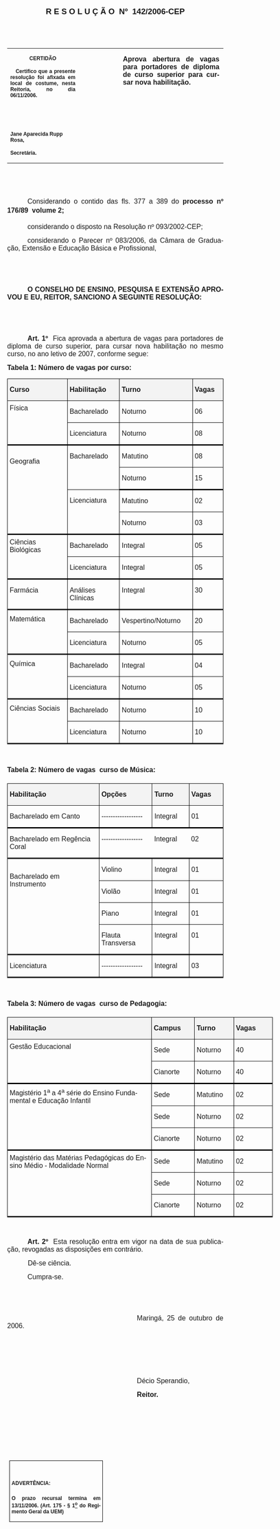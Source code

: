 <body lang=PT-BR link=blue vlink=purple style='tab-interval:35.3pt'>

<div class=Section1>

<p class=MsoNormal align=center style='text-align:center'><b style='mso-bidi-font-weight:
normal'><span style='font-size:14.0pt;mso-bidi-font-size:10.0pt;font-family:
Arial;mso-bidi-font-family:"Times New Roman"'>R E S O L U Ç Ã O<span
style='mso-spacerun:yes'>  </span>Nº<span style='mso-spacerun:yes'>  </span>142/2006-CEP<o:p></o:p></span></b></p>

<p class=BodyText21><span style='font-size:10.0pt;font-family:Arial;mso-bidi-font-family:
"Times New Roman"'><o:p>&nbsp;</o:p></span></p>

<p class=BodyText21><span style='font-size:10.0pt;font-family:Arial;mso-bidi-font-family:
"Times New Roman"'><o:p>&nbsp;</o:p></span></p>

<table class=MsoNormalTable border=0 cellspacing=0 cellpadding=0
 style='border-collapse:collapse;mso-padding-alt:0cm 5.4pt 0cm 5.4pt'>
 <tr style='mso-yfti-irow:0;mso-yfti-firstrow:yes;mso-yfti-lastrow:yes'>
  <td width=196 valign=top style='width:147.15pt;padding:0cm 5.4pt 0cm 5.4pt'>
  <p class=MsoNormal align=center style='text-align:center'><b
  style='mso-bidi-font-weight:normal'><span style='font-size:9.0pt;mso-bidi-font-size:
  10.0pt;font-family:Arial;mso-bidi-font-family:"Times New Roman"'>CERTIDÃO<o:p></o:p></span></b></p>
  <p class=MsoNormal style='text-align:justify'><b style='mso-bidi-font-weight:
  normal'><span style='font-size:9.0pt;mso-bidi-font-size:10.0pt;font-family:
  Arial;mso-bidi-font-family:"Times New Roman"'><span
  style='mso-spacerun:yes'>   </span>Certifico que a presente resolução foi
  afixada em local de costume, nesta Reitoria, no dia 06/11/2006.<o:p></o:p></span></b></p>
  <p class=MsoNormal><b style='mso-bidi-font-weight:normal'><span
  style='font-size:9.0pt;mso-bidi-font-size:10.0pt;font-family:Arial;
  mso-bidi-font-family:"Times New Roman"'><o:p>&nbsp;</o:p></span></b></p>
  <p class=MsoNormal><b style='mso-bidi-font-weight:normal'><span
  style='font-size:9.0pt;mso-bidi-font-size:10.0pt;font-family:Arial;
  mso-bidi-font-family:"Times New Roman"'><o:p>&nbsp;</o:p></span></b></p>
  <p class=MsoNormal><b style='mso-bidi-font-weight:normal'><span
  style='font-size:9.0pt;mso-bidi-font-size:10.0pt;font-family:Arial;
  mso-bidi-font-family:"Times New Roman"'>Jane Aparecida Rupp Rosa,<o:p></o:p></span></b></p>
  <p class=MsoNormal><b style='mso-bidi-font-weight:normal'><span
  style='font-size:9.0pt;mso-bidi-font-size:10.0pt;font-family:Arial;
  mso-bidi-font-family:"Times New Roman"'>Secretária.<o:p></o:p></span></b></p>
  </td>
  <td width=123 valign=top style='width:92.15pt;padding:0cm 5.4pt 0cm 5.4pt'>
  <p class=MsoNormal style='margin-right:-5.4pt'><b style='mso-bidi-font-weight:
  normal'><span style='font-size:11.0pt;mso-bidi-font-size:10.0pt;font-family:
  Arial;mso-bidi-font-family:"Times New Roman"'><o:p>&nbsp;</o:p></span></b></p>
  </td>
  <td width=312 valign=top style='width:233.9pt;padding:0cm 5.4pt 0cm 5.4pt'>
  <p class=MsoNormal style='margin-right:1.7pt;text-align:justify'><b
  style='mso-bidi-font-weight:normal'><span style='font-size:12.0pt;mso-bidi-font-size:
  10.0pt;font-family:Arial;mso-bidi-font-family:"Times New Roman"'>Aprova
  abertura de vagas para portadores de diploma de curso superior para cursar
  nova habilitação.<o:p></o:p></span></b></p>
  </td>
 </tr>
</table>

<p class=MsoNormal style='text-align:justify;text-indent:35.45pt'><span
style='font-size:12.0pt;mso-bidi-font-size:10.0pt;font-family:Arial;mso-bidi-font-family:
"Times New Roman"'><o:p>&nbsp;</o:p></span></p>

<p class=MsoNormal style='text-align:justify;text-indent:35.45pt'><span
style='font-size:12.0pt;mso-bidi-font-size:10.0pt;font-family:Arial;mso-bidi-font-family:
"Times New Roman"'><o:p>&nbsp;</o:p></span></p>

<p class=MsoNormal style='text-align:justify;text-indent:35.45pt'><span
style='font-size:12.0pt;mso-bidi-font-size:10.0pt;font-family:Arial;mso-bidi-font-family:
"Times New Roman"'>Considerando o contido das fls. <st1:metricconverter
ProductID="377 a" w:st="on">377 a</st1:metricconverter> 389 do <b
style='mso-bidi-font-weight:normal'>processo nº 176/89  volume 2;<o:p></o:p></b></span></p>

<p class=MsoNormal style='text-align:justify;text-indent:35.45pt'><span
style='font-size:12.0pt;mso-bidi-font-size:10.0pt;font-family:Arial;mso-bidi-font-family:
"Times New Roman"'>considerando o disposto na Resolução nº 093/2002-CEP;<o:p></o:p></span></p>

<p class=MsoNormal style='text-align:justify;text-indent:35.45pt'><span
style='font-size:12.0pt;mso-bidi-font-size:10.0pt;font-family:Arial;mso-bidi-font-family:
"Times New Roman"'>considerando o Parecer nº 083/2006, da Câmara de Graduação,
Extensão e Educação Básica e Profissional,<o:p></o:p></span></p>

<p class=MsoNormal style='text-align:justify'><span style='font-size:12.0pt;
mso-bidi-font-size:10.0pt;font-family:Arial'><o:p>&nbsp;</o:p></span></p>

<p class=MsoNormal style='text-align:justify'><span style='font-size:12.0pt;
mso-bidi-font-size:10.0pt;font-family:Arial'><o:p>&nbsp;</o:p></span></p>

<p class=MsoNormal style='text-align:justify;text-indent:35.45pt'><b
style='mso-bidi-font-weight:normal'><span style='font-size:12.0pt;mso-bidi-font-size:
10.0pt;font-family:Arial'>O CONSELHO DE ENSINO, PESQUISA E EXTENSÃO APROVOU E
EU, REITOR, SANCIONO A SEGUINTE RESOLUÇÃO:<o:p></o:p></span></b></p>

<p class=MsoNormal style='text-align:justify'><span style='font-size:12.0pt;
mso-bidi-font-size:10.0pt;font-family:Arial'><o:p>&nbsp;</o:p></span></p>

<p class=MsoNormal style='text-align:justify'><span style='font-size:12.0pt;
mso-bidi-font-size:10.0pt;font-family:Arial'><o:p>&nbsp;</o:p></span></p>

<p class=MsoNormal style='text-align:justify;text-indent:35.4pt;mso-layout-grid-align:
none;text-autospace:none'><b style='mso-bidi-font-weight:normal'><span
style='font-size:12.0pt;font-family:Arial'>Art. 1º</span></b><span
style='font-size:12.0pt;font-family:Arial'>&nbsp;&nbsp;Fica aprovada a abertura
de vagas para portadores de diploma de curso superior, para cursar nova
habilitação no mesmo curso, no ano letivo de 2007, conforme segue:<o:p></o:p></span></p>

<p class=MsoBodyText style='margin-top:6.0pt;mso-margin-bottom-alt:auto'><b><span
style='font-size:12.0pt;font-family:Arial'>Tabela 1: Número de vagas por curso:<o:p></o:p></span></b></p>

<table class=MsoNormalTable border=1 cellspacing=0 cellpadding=0
 style='border-collapse:collapse;border:none;mso-border-alt:solid windowtext .5pt;
 mso-padding-alt:0cm 3.5pt 0cm 3.5pt;mso-border-insideh:.5pt solid windowtext;
 mso-border-insidev:.5pt solid windowtext'>
 <tr style='mso-yfti-irow:0;mso-yfti-firstrow:yes'>
  <td width=202 valign=top style='width:151.7pt;border:solid windowtext 1.0pt;
  mso-border-alt:solid windowtext .5pt;background:#F3F3F3;padding:0cm 3.5pt 0cm 3.5pt'>
  <p class=MsoBodyText><b><span style='font-size:12.0pt;font-family:Arial'>Curso<o:p></o:p></span></b></p>
  </td>
  <td width=179 valign=top style='width:134.55pt;border:solid windowtext 1.0pt;
  border-left:none;mso-border-left-alt:solid windowtext .5pt;mso-border-alt:
  solid windowtext .5pt;background:#F3F3F3;padding:0cm 3.5pt 0cm 3.5pt'>
  <p class=MsoBodyText><b><span style='font-size:12.0pt;font-family:Arial'>Habilitação<o:p></o:p></span></b></p>
  </td>
  <td width=180 valign=top style='width:135.0pt;border:solid windowtext 1.0pt;
  border-left:none;mso-border-left-alt:solid windowtext .5pt;mso-border-alt:
  solid windowtext .5pt;background:#F3F3F3;padding:0cm 3.5pt 0cm 3.5pt'>
  <p class=MsoBodyText><b><span style='font-size:12.0pt;font-family:Arial'>Turno<o:p></o:p></span></b></p>
  </td>
  <td width=90 valign=top style='width:67.7pt;border:solid windowtext 1.0pt;
  border-left:none;mso-border-left-alt:solid windowtext .5pt;mso-border-alt:
  solid windowtext .5pt;background:#F3F3F3;padding:0cm 3.5pt 0cm 3.5pt'>
  <p class=MsoBodyText><b><span style='font-size:12.0pt;font-family:Arial'>Vagas<o:p></o:p></span></b></p>
  </td>
 </tr>
 <tr style='mso-yfti-irow:1;page-break-inside:avoid'>
  <td width=202 rowspan=2 valign=top style='width:151.7pt;border-top:none;
  border-left:solid windowtext 1.0pt;border-bottom:solid windowtext 2.25pt;
  border-right:solid windowtext 1.0pt;mso-border-top-alt:solid windowtext .5pt;
  mso-border-alt:solid windowtext .5pt;mso-border-bottom-alt:solid windowtext 2.25pt;
  padding:0cm 3.5pt 0cm 3.5pt'>
  <p class=MsoBodyText style='margin-top:6.0pt'><span style='font-size:12.0pt;
  font-family:Arial;mso-bidi-font-weight:bold'>Física<o:p></o:p></span></p>
  </td>
  <td width=179 valign=top style='width:134.55pt;border-top:none;border-left:
  none;border-bottom:solid windowtext 1.0pt;border-right:solid windowtext 1.0pt;
  mso-border-top-alt:solid windowtext .5pt;mso-border-left-alt:solid windowtext .5pt;
  mso-border-alt:solid windowtext .5pt;padding:0cm 3.5pt 0cm 3.5pt'>
  <p class=MsoBodyText><span style='font-size:12.0pt;font-family:Arial'>Bacharelado<o:p></o:p></span></p>
  </td>
  <td width=180 valign=top style='width:135.0pt;border-top:none;border-left:
  none;border-bottom:solid windowtext 1.0pt;border-right:solid windowtext 1.0pt;
  mso-border-top-alt:solid windowtext .5pt;mso-border-left-alt:solid windowtext .5pt;
  mso-border-alt:solid windowtext .5pt;padding:0cm 3.5pt 0cm 3.5pt'>
  <p class=MsoBodyText><span style='font-size:12.0pt;font-family:Arial'>Noturno<o:p></o:p></span></p>
  </td>
  <td width=90 valign=top style='width:67.7pt;border-top:none;border-left:none;
  border-bottom:solid windowtext 1.0pt;border-right:solid windowtext 1.0pt;
  mso-border-top-alt:solid windowtext .5pt;mso-border-left-alt:solid windowtext .5pt;
  mso-border-alt:solid windowtext .5pt;padding:0cm 3.5pt 0cm 3.5pt'>
  <p class=MsoBodyText><span style='font-size:12.0pt;font-family:Arial'>06<o:p></o:p></span></p>
  </td>
 </tr>
 <tr style='mso-yfti-irow:2;page-break-inside:avoid'>
  <td width=179 valign=top style='width:134.55pt;border-top:none;border-left:
  none;border-bottom:solid windowtext 2.25pt;border-right:solid windowtext 1.0pt;
  mso-border-top-alt:solid windowtext .5pt;mso-border-left-alt:solid windowtext .5pt;
  mso-border-alt:solid windowtext .5pt;mso-border-bottom-alt:solid windowtext 2.25pt;
  padding:0cm 3.5pt 0cm 3.5pt'>
  <p class=MsoBodyText><span style='font-size:12.0pt;font-family:Arial'>Licenciatura<o:p></o:p></span></p>
  </td>
  <td width=180 valign=top style='width:135.0pt;border-top:none;border-left:
  none;border-bottom:solid windowtext 2.25pt;border-right:solid windowtext 1.0pt;
  mso-border-top-alt:solid windowtext .5pt;mso-border-left-alt:solid windowtext .5pt;
  mso-border-alt:solid windowtext .5pt;mso-border-bottom-alt:solid windowtext 2.25pt;
  padding:0cm 3.5pt 0cm 3.5pt'>
  <p class=MsoBodyText><span style='font-size:12.0pt;font-family:Arial'>Noturno<o:p></o:p></span></p>
  </td>
  <td width=90 valign=top style='width:67.7pt;border-top:none;border-left:none;
  border-bottom:solid windowtext 2.25pt;border-right:solid windowtext 1.0pt;
  mso-border-top-alt:solid windowtext .5pt;mso-border-left-alt:solid windowtext .5pt;
  mso-border-alt:solid windowtext .5pt;mso-border-bottom-alt:solid windowtext 2.25pt;
  padding:0cm 3.5pt 0cm 3.5pt'>
  <p class=MsoBodyText><span style='font-size:12.0pt;font-family:Arial'>08<o:p></o:p></span></p>
  </td>
 </tr>
 <tr style='mso-yfti-irow:3;page-break-inside:avoid'>
  <td width=202 rowspan=4 valign=top style='width:151.7pt;border-top:none;
  border-left:solid windowtext 1.0pt;border-bottom:solid windowtext 2.25pt;
  border-right:solid windowtext 1.0pt;mso-border-top-alt:solid windowtext 2.25pt;
  mso-border-top-alt:2.25pt;mso-border-left-alt:.5pt;mso-border-bottom-alt:
  2.25pt;mso-border-right-alt:.5pt;mso-border-color-alt:windowtext;mso-border-style-alt:
  solid;padding:0cm 3.5pt 0cm 3.5pt'>
  <p class=MsoBodyText style='margin-top:21.0pt'><span style='font-size:12.0pt;
  font-family:Arial;mso-bidi-font-weight:bold'>Geografia<o:p></o:p></span></p>
  </td>
  <td width=179 rowspan=2 valign=top style='width:134.55pt;border-top:none;
  border-left:none;border-bottom:solid windowtext 1.0pt;border-right:solid windowtext 1.0pt;
  mso-border-top-alt:solid windowtext 2.25pt;mso-border-left-alt:solid windowtext .5pt;
  mso-border-alt:solid windowtext .5pt;mso-border-top-alt:solid windowtext 2.25pt;
  padding:0cm 3.5pt 0cm 3.5pt'>
  <p class=MsoBodyText style='margin-top:12.0pt'><span style='font-size:12.0pt;
  font-family:Arial'>Bacharelado<o:p></o:p></span></p>
  </td>
  <td width=180 valign=top style='width:135.0pt;border-top:none;border-left:
  none;border-bottom:solid windowtext 1.0pt;border-right:solid windowtext 1.0pt;
  mso-border-top-alt:solid windowtext 2.25pt;mso-border-left-alt:solid windowtext .5pt;
  mso-border-alt:solid windowtext .5pt;mso-border-top-alt:solid windowtext 2.25pt;
  padding:0cm 3.5pt 0cm 3.5pt'>
  <p class=MsoBodyText><span style='font-size:12.0pt;font-family:Arial'>Matutino<o:p></o:p></span></p>
  </td>
  <td width=90 valign=top style='width:67.7pt;border-top:none;border-left:none;
  border-bottom:solid windowtext 1.0pt;border-right:solid windowtext 1.0pt;
  mso-border-top-alt:solid windowtext 2.25pt;mso-border-left-alt:solid windowtext .5pt;
  mso-border-alt:solid windowtext .5pt;mso-border-top-alt:solid windowtext 2.25pt;
  padding:0cm 3.5pt 0cm 3.5pt'>
  <p class=MsoBodyText><span style='font-size:12.0pt;font-family:Arial'>08<o:p></o:p></span></p>
  </td>
 </tr>
 <tr style='mso-yfti-irow:4;page-break-inside:avoid'>
  <td width=180 valign=top style='width:135.0pt;border-top:none;border-left:
  none;border-bottom:solid windowtext 2.25pt;border-right:solid windowtext 1.0pt;
  mso-border-top-alt:solid windowtext .5pt;mso-border-left-alt:solid windowtext .5pt;
  mso-border-alt:solid windowtext .5pt;mso-border-bottom-alt:solid windowtext 2.25pt;
  padding:0cm 3.5pt 0cm 3.5pt'>
  <p class=MsoBodyText><span style='font-size:12.0pt;font-family:Arial'>Noturno<o:p></o:p></span></p>
  </td>
  <td width=90 valign=top style='width:67.7pt;border-top:none;border-left:none;
  border-bottom:solid windowtext 2.25pt;border-right:solid windowtext 1.0pt;
  mso-border-top-alt:solid windowtext .5pt;mso-border-left-alt:solid windowtext .5pt;
  mso-border-alt:solid windowtext .5pt;mso-border-bottom-alt:solid windowtext 2.25pt;
  padding:0cm 3.5pt 0cm 3.5pt'>
  <p class=MsoBodyText><span style='font-size:12.0pt;font-family:Arial'>15<o:p></o:p></span></p>
  </td>
 </tr>
 <tr style='mso-yfti-irow:5;page-break-inside:avoid'>
  <td width=179 rowspan=2 valign=top style='width:134.55pt;border-top:none;
  border-left:none;border-bottom:solid windowtext 2.25pt;border-right:solid windowtext 1.0pt;
  mso-border-top-alt:solid windowtext .5pt;mso-border-left-alt:solid windowtext .5pt;
  mso-border-alt:solid windowtext .5pt;mso-border-bottom-alt:solid windowtext 2.25pt;
  padding:0cm 3.5pt 0cm 3.5pt'>
  <p class=MsoBodyText style='margin-top:12.0pt'><span style='font-size:12.0pt;
  font-family:Arial'>Licenciatura<o:p></o:p></span></p>
  </td>
  <td width=180 valign=top style='width:135.0pt;border-top:none;border-left:
  none;border-bottom:solid windowtext 1.0pt;border-right:solid windowtext 1.0pt;
  mso-border-top-alt:solid windowtext 2.25pt;mso-border-left-alt:solid windowtext .5pt;
  mso-border-alt:solid windowtext .5pt;mso-border-top-alt:solid windowtext 2.25pt;
  padding:0cm 3.5pt 0cm 3.5pt'>
  <p class=MsoBodyText><span style='font-size:12.0pt;font-family:Arial'>Matutino<o:p></o:p></span></p>
  </td>
  <td width=90 valign=top style='width:67.7pt;border-top:none;border-left:none;
  border-bottom:solid windowtext 1.0pt;border-right:solid windowtext 1.0pt;
  mso-border-top-alt:solid windowtext 2.25pt;mso-border-left-alt:solid windowtext .5pt;
  mso-border-alt:solid windowtext .5pt;mso-border-top-alt:solid windowtext 2.25pt;
  padding:0cm 3.5pt 0cm 3.5pt'>
  <p class=MsoBodyText><span style='font-size:12.0pt;font-family:Arial'>02<o:p></o:p></span></p>
  </td>
 </tr>
 <tr style='mso-yfti-irow:6;page-break-inside:avoid'>
  <td width=180 valign=top style='width:135.0pt;border-top:none;border-left:
  none;border-bottom:solid windowtext 2.25pt;border-right:solid windowtext 1.0pt;
  mso-border-top-alt:solid windowtext .5pt;mso-border-left-alt:solid windowtext .5pt;
  mso-border-alt:solid windowtext .5pt;mso-border-bottom-alt:solid windowtext 2.25pt;
  padding:0cm 3.5pt 0cm 3.5pt'>
  <p class=MsoBodyText><span style='font-size:12.0pt;font-family:Arial'>Noturno<o:p></o:p></span></p>
  </td>
  <td width=90 valign=top style='width:67.7pt;border-top:none;border-left:none;
  border-bottom:solid windowtext 2.25pt;border-right:solid windowtext 1.0pt;
  mso-border-top-alt:solid windowtext .5pt;mso-border-left-alt:solid windowtext .5pt;
  mso-border-alt:solid windowtext .5pt;mso-border-bottom-alt:solid windowtext 2.25pt;
  padding:0cm 3.5pt 0cm 3.5pt'>
  <p class=MsoBodyText><span style='font-size:12.0pt;font-family:Arial'>03<o:p></o:p></span></p>
  </td>
 </tr>
 <tr style='mso-yfti-irow:7;page-break-inside:avoid'>
  <td width=202 rowspan=2 valign=top style='width:151.7pt;border-top:none;
  border-left:solid windowtext 1.0pt;border-bottom:solid windowtext 2.25pt;
  border-right:solid windowtext 1.0pt;mso-border-top-alt:solid windowtext 2.25pt;
  mso-border-top-alt:2.25pt;mso-border-left-alt:.5pt;mso-border-bottom-alt:
  2.25pt;mso-border-right-alt:.5pt;mso-border-color-alt:windowtext;mso-border-style-alt:
  solid;padding:0cm 3.5pt 0cm 3.5pt'>
  <p class=MsoBodyText style='margin-top:6.0pt'><span style='font-size:12.0pt;
  font-family:Arial;mso-bidi-font-weight:bold'>Ciências Biológicas<o:p></o:p></span></p>
  </td>
  <td width=179 valign=top style='width:134.55pt;border-top:none;border-left:
  none;border-bottom:solid windowtext 1.0pt;border-right:solid windowtext 1.0pt;
  mso-border-top-alt:solid windowtext 2.25pt;mso-border-left-alt:solid windowtext .5pt;
  mso-border-alt:solid windowtext .5pt;mso-border-top-alt:solid windowtext 2.25pt;
  padding:0cm 3.5pt 0cm 3.5pt'>
  <p class=MsoBodyText><span style='font-size:12.0pt;font-family:Arial'>Bacharelado<o:p></o:p></span></p>
  </td>
  <td width=180 valign=top style='width:135.0pt;border-top:none;border-left:
  none;border-bottom:solid windowtext 1.0pt;border-right:solid windowtext 1.0pt;
  mso-border-top-alt:solid windowtext 2.25pt;mso-border-left-alt:solid windowtext .5pt;
  mso-border-alt:solid windowtext .5pt;mso-border-top-alt:solid windowtext 2.25pt;
  padding:0cm 3.5pt 0cm 3.5pt'>
  <p class=MsoBodyText><span style='font-size:12.0pt;font-family:Arial'>Integral<o:p></o:p></span></p>
  </td>
  <td width=90 valign=top style='width:67.7pt;border-top:none;border-left:none;
  border-bottom:solid windowtext 1.0pt;border-right:solid windowtext 1.0pt;
  mso-border-top-alt:solid windowtext 2.25pt;mso-border-left-alt:solid windowtext .5pt;
  mso-border-alt:solid windowtext .5pt;mso-border-top-alt:solid windowtext 2.25pt;
  padding:0cm 3.5pt 0cm 3.5pt'>
  <p class=MsoBodyText><span style='font-size:12.0pt;font-family:Arial'>05<o:p></o:p></span></p>
  </td>
 </tr>
 <tr style='mso-yfti-irow:8;page-break-inside:avoid'>
  <td width=179 valign=top style='width:134.55pt;border-top:none;border-left:
  none;border-bottom:solid windowtext 2.25pt;border-right:solid windowtext 1.0pt;
  mso-border-top-alt:solid windowtext .5pt;mso-border-left-alt:solid windowtext .5pt;
  mso-border-alt:solid windowtext .5pt;mso-border-bottom-alt:solid windowtext 2.25pt;
  padding:0cm 3.5pt 0cm 3.5pt'>
  <p class=MsoBodyText><span style='font-size:12.0pt;font-family:Arial'>Licenciatura<o:p></o:p></span></p>
  </td>
  <td width=180 valign=top style='width:135.0pt;border-top:none;border-left:
  none;border-bottom:solid windowtext 2.25pt;border-right:solid windowtext 1.0pt;
  mso-border-top-alt:solid windowtext .5pt;mso-border-left-alt:solid windowtext .5pt;
  mso-border-alt:solid windowtext .5pt;mso-border-bottom-alt:solid windowtext 2.25pt;
  padding:0cm 3.5pt 0cm 3.5pt'>
  <p class=MsoBodyText><span style='font-size:12.0pt;font-family:Arial'>Integral<o:p></o:p></span></p>
  </td>
  <td width=90 valign=top style='width:67.7pt;border-top:none;border-left:none;
  border-bottom:solid windowtext 2.25pt;border-right:solid windowtext 1.0pt;
  mso-border-top-alt:solid windowtext .5pt;mso-border-left-alt:solid windowtext .5pt;
  mso-border-alt:solid windowtext .5pt;mso-border-bottom-alt:solid windowtext 2.25pt;
  padding:0cm 3.5pt 0cm 3.5pt'>
  <p class=MsoBodyText><span style='font-size:12.0pt;font-family:Arial'>05<o:p></o:p></span></p>
  </td>
 </tr>
 <tr style='mso-yfti-irow:9'>
  <td width=202 valign=top style='width:151.7pt;border-top:none;border-left:
  solid windowtext 1.0pt;border-bottom:solid windowtext 2.25pt;border-right:
  solid windowtext 1.0pt;mso-border-top-alt:solid windowtext 2.25pt;mso-border-top-alt:
  2.25pt;mso-border-left-alt:.5pt;mso-border-bottom-alt:2.25pt;mso-border-right-alt:
  .5pt;mso-border-color-alt:windowtext;mso-border-style-alt:solid;padding:0cm 3.5pt 0cm 3.5pt'>
  <p class=MsoBodyText><span style='font-size:12.0pt;font-family:Arial;
  mso-bidi-font-weight:bold'>Farmácia<o:p></o:p></span></p>
  </td>
  <td width=179 valign=top style='width:134.55pt;border-top:none;border-left:
  none;border-bottom:solid windowtext 2.25pt;border-right:solid windowtext 1.0pt;
  mso-border-top-alt:solid windowtext 2.25pt;mso-border-left-alt:solid windowtext .5pt;
  mso-border-top-alt:2.25pt;mso-border-left-alt:.5pt;mso-border-bottom-alt:
  2.25pt;mso-border-right-alt:.5pt;mso-border-color-alt:windowtext;mso-border-style-alt:
  solid;padding:0cm 3.5pt 0cm 3.5pt'>
  <p class=MsoBodyText><span style='font-size:12.0pt;font-family:Arial'>Análises
  Clínicas<o:p></o:p></span></p>
  </td>
  <td width=180 valign=top style='width:135.0pt;border-top:none;border-left:
  none;border-bottom:solid windowtext 2.25pt;border-right:solid windowtext 1.0pt;
  mso-border-top-alt:solid windowtext 2.25pt;mso-border-left-alt:solid windowtext .5pt;
  mso-border-top-alt:2.25pt;mso-border-left-alt:.5pt;mso-border-bottom-alt:
  2.25pt;mso-border-right-alt:.5pt;mso-border-color-alt:windowtext;mso-border-style-alt:
  solid;padding:0cm 3.5pt 0cm 3.5pt'>
  <p class=MsoBodyText><span style='font-size:12.0pt;font-family:Arial'>Integral<o:p></o:p></span></p>
  </td>
  <td width=90 valign=top style='width:67.7pt;border-top:none;border-left:none;
  border-bottom:solid windowtext 2.25pt;border-right:solid windowtext 1.0pt;
  mso-border-top-alt:solid windowtext 2.25pt;mso-border-left-alt:solid windowtext .5pt;
  mso-border-top-alt:2.25pt;mso-border-left-alt:.5pt;mso-border-bottom-alt:
  2.25pt;mso-border-right-alt:.5pt;mso-border-color-alt:windowtext;mso-border-style-alt:
  solid;padding:0cm 3.5pt 0cm 3.5pt'>
  <p class=MsoBodyText><span style='font-size:12.0pt;font-family:Arial'>30<o:p></o:p></span></p>
  </td>
 </tr>
 <tr style='mso-yfti-irow:10;page-break-inside:avoid'>
  <td width=202 rowspan=2 valign=top style='width:151.7pt;border-top:none;
  border-left:solid windowtext 1.0pt;border-bottom:solid windowtext 2.25pt;
  border-right:solid windowtext 1.0pt;mso-border-top-alt:solid windowtext 2.25pt;
  mso-border-top-alt:2.25pt;mso-border-left-alt:.5pt;mso-border-bottom-alt:
  2.25pt;mso-border-right-alt:.5pt;mso-border-color-alt:windowtext;mso-border-style-alt:
  solid;padding:0cm 3.5pt 0cm 3.5pt'>
  <p class=MsoBodyText style='margin-top:9.0pt'><span style='font-size:12.0pt;
  font-family:Arial;mso-bidi-font-weight:bold'>Matemática<o:p></o:p></span></p>
  </td>
  <td width=179 valign=top style='width:134.55pt;border-top:none;border-left:
  none;border-bottom:solid windowtext 1.0pt;border-right:solid windowtext 1.0pt;
  mso-border-top-alt:solid windowtext 2.25pt;mso-border-left-alt:solid windowtext .5pt;
  mso-border-alt:solid windowtext .5pt;mso-border-top-alt:solid windowtext 2.25pt;
  padding:0cm 3.5pt 0cm 3.5pt'>
  <p class=MsoBodyText><span style='font-size:12.0pt;font-family:Arial'>Bacharelado<o:p></o:p></span></p>
  </td>
  <td width=180 valign=top style='width:135.0pt;border-top:none;border-left:
  none;border-bottom:solid windowtext 1.0pt;border-right:solid windowtext 1.0pt;
  mso-border-top-alt:solid windowtext 2.25pt;mso-border-left-alt:solid windowtext .5pt;
  mso-border-alt:solid windowtext .5pt;mso-border-top-alt:solid windowtext 2.25pt;
  padding:0cm 3.5pt 0cm 3.5pt'>
  <p class=MsoBodyText><span style='font-size:12.0pt;font-family:Arial'>Vespertino/Noturno<o:p></o:p></span></p>
  </td>
  <td width=90 valign=top style='width:67.7pt;border-top:none;border-left:none;
  border-bottom:solid windowtext 1.0pt;border-right:solid windowtext 1.0pt;
  mso-border-top-alt:solid windowtext 2.25pt;mso-border-left-alt:solid windowtext .5pt;
  mso-border-alt:solid windowtext .5pt;mso-border-top-alt:solid windowtext 2.25pt;
  padding:0cm 3.5pt 0cm 3.5pt'>
  <p class=MsoBodyText><span style='font-size:12.0pt;font-family:Arial'>20<o:p></o:p></span></p>
  </td>
 </tr>
 <tr style='mso-yfti-irow:11;page-break-inside:avoid'>
  <td width=179 valign=top style='width:134.55pt;border-top:none;border-left:
  none;border-bottom:solid windowtext 2.25pt;border-right:solid windowtext 1.0pt;
  mso-border-top-alt:solid windowtext .5pt;mso-border-left-alt:solid windowtext .5pt;
  mso-border-alt:solid windowtext .5pt;mso-border-bottom-alt:solid windowtext 2.25pt;
  padding:0cm 3.5pt 0cm 3.5pt'>
  <p class=MsoBodyText><span style='font-size:12.0pt;font-family:Arial'>Licenciatura<o:p></o:p></span></p>
  </td>
  <td width=180 valign=top style='width:135.0pt;border-top:none;border-left:
  none;border-bottom:solid windowtext 2.25pt;border-right:solid windowtext 1.0pt;
  mso-border-top-alt:solid windowtext .5pt;mso-border-left-alt:solid windowtext .5pt;
  mso-border-alt:solid windowtext .5pt;mso-border-bottom-alt:solid windowtext 2.25pt;
  padding:0cm 3.5pt 0cm 3.5pt'>
  <p class=MsoBodyText><span style='font-size:12.0pt;font-family:Arial'>Noturno<o:p></o:p></span></p>
  </td>
  <td width=90 valign=top style='width:67.7pt;border-top:none;border-left:none;
  border-bottom:solid windowtext 2.25pt;border-right:solid windowtext 1.0pt;
  mso-border-top-alt:solid windowtext .5pt;mso-border-left-alt:solid windowtext .5pt;
  mso-border-alt:solid windowtext .5pt;mso-border-bottom-alt:solid windowtext 2.25pt;
  padding:0cm 3.5pt 0cm 3.5pt'>
  <p class=MsoBodyText><span style='font-size:12.0pt;font-family:Arial'>05<o:p></o:p></span></p>
  </td>
 </tr>
 <tr style='mso-yfti-irow:12;page-break-inside:avoid'>
  <td width=202 rowspan=2 valign=top style='width:151.7pt;border-top:none;
  border-left:solid windowtext 1.0pt;border-bottom:solid windowtext 2.25pt;
  border-right:solid windowtext 1.0pt;mso-border-top-alt:solid windowtext 2.25pt;
  mso-border-top-alt:2.25pt;mso-border-left-alt:.5pt;mso-border-bottom-alt:
  2.25pt;mso-border-right-alt:.5pt;mso-border-color-alt:windowtext;mso-border-style-alt:
  solid;padding:0cm 3.5pt 0cm 3.5pt'>
  <p class=MsoBodyText style='margin-top:9.0pt'><span style='font-size:12.0pt;
  font-family:Arial;mso-bidi-font-weight:bold'>Química<o:p></o:p></span></p>
  </td>
  <td width=179 valign=top style='width:134.55pt;border-top:none;border-left:
  none;border-bottom:solid windowtext 1.0pt;border-right:solid windowtext 1.0pt;
  mso-border-top-alt:solid windowtext 2.25pt;mso-border-left-alt:solid windowtext .5pt;
  mso-border-alt:solid windowtext .5pt;mso-border-top-alt:solid windowtext 2.25pt;
  padding:0cm 3.5pt 0cm 3.5pt'>
  <p class=MsoBodyText><span style='font-size:12.0pt;font-family:Arial'>Bacharelado<o:p></o:p></span></p>
  </td>
  <td width=180 valign=top style='width:135.0pt;border-top:none;border-left:
  none;border-bottom:solid windowtext 1.0pt;border-right:solid windowtext 1.0pt;
  mso-border-top-alt:solid windowtext 2.25pt;mso-border-left-alt:solid windowtext .5pt;
  mso-border-alt:solid windowtext .5pt;mso-border-top-alt:solid windowtext 2.25pt;
  padding:0cm 3.5pt 0cm 3.5pt'>
  <p class=MsoBodyText><span style='font-size:12.0pt;font-family:Arial'>Integral<o:p></o:p></span></p>
  </td>
  <td width=90 valign=top style='width:67.7pt;border-top:none;border-left:none;
  border-bottom:solid windowtext 1.0pt;border-right:solid windowtext 1.0pt;
  mso-border-top-alt:solid windowtext 2.25pt;mso-border-left-alt:solid windowtext .5pt;
  mso-border-alt:solid windowtext .5pt;mso-border-top-alt:solid windowtext 2.25pt;
  padding:0cm 3.5pt 0cm 3.5pt'>
  <p class=MsoBodyText><span style='font-size:12.0pt;font-family:Arial'>04<o:p></o:p></span></p>
  </td>
 </tr>
 <tr style='mso-yfti-irow:13;page-break-inside:avoid'>
  <td width=179 valign=top style='width:134.55pt;border-top:none;border-left:
  none;border-bottom:solid windowtext 2.25pt;border-right:solid windowtext 1.0pt;
  mso-border-top-alt:solid windowtext .5pt;mso-border-left-alt:solid windowtext .5pt;
  mso-border-alt:solid windowtext .5pt;mso-border-bottom-alt:solid windowtext 2.25pt;
  padding:0cm 3.5pt 0cm 3.5pt'>
  <p class=MsoBodyText><span style='font-size:12.0pt;font-family:Arial'>Licenciatura<o:p></o:p></span></p>
  </td>
  <td width=180 valign=top style='width:135.0pt;border-top:none;border-left:
  none;border-bottom:solid windowtext 2.25pt;border-right:solid windowtext 1.0pt;
  mso-border-top-alt:solid windowtext .5pt;mso-border-left-alt:solid windowtext .5pt;
  mso-border-alt:solid windowtext .5pt;mso-border-bottom-alt:solid windowtext 2.25pt;
  padding:0cm 3.5pt 0cm 3.5pt'>
  <p class=MsoBodyText><span style='font-size:12.0pt;font-family:Arial'>Noturno<o:p></o:p></span></p>
  </td>
  <td width=90 valign=top style='width:67.7pt;border-top:none;border-left:none;
  border-bottom:solid windowtext 2.25pt;border-right:solid windowtext 1.0pt;
  mso-border-top-alt:solid windowtext .5pt;mso-border-left-alt:solid windowtext .5pt;
  mso-border-alt:solid windowtext .5pt;mso-border-bottom-alt:solid windowtext 2.25pt;
  padding:0cm 3.5pt 0cm 3.5pt'>
  <p class=MsoBodyText><span style='font-size:12.0pt;font-family:Arial'>05<o:p></o:p></span></p>
  </td>
 </tr>
 <tr style='mso-yfti-irow:14;page-break-inside:avoid'>
  <td width=202 rowspan=2 valign=top style='width:151.7pt;border-top:none;
  border-left:solid windowtext 1.0pt;border-bottom:solid windowtext 2.25pt;
  border-right:solid windowtext 1.0pt;mso-border-top-alt:solid windowtext 2.25pt;
  mso-border-top-alt:2.25pt;mso-border-left-alt:.5pt;mso-border-bottom-alt:
  2.25pt;mso-border-right-alt:.5pt;mso-border-color-alt:windowtext;mso-border-style-alt:
  solid;padding:0cm 3.5pt 0cm 3.5pt'>
  <p class=MsoBodyText style='margin-top:9.0pt'><span style='font-size:12.0pt;
  font-family:Arial;mso-bidi-font-weight:bold'>Ciências Sociais<o:p></o:p></span></p>
  </td>
  <td width=179 valign=top style='width:134.55pt;border-top:none;border-left:
  none;border-bottom:solid windowtext 1.0pt;border-right:solid windowtext 1.0pt;
  mso-border-top-alt:solid windowtext 2.25pt;mso-border-left-alt:solid windowtext .5pt;
  mso-border-alt:solid windowtext .5pt;mso-border-top-alt:solid windowtext 2.25pt;
  padding:0cm 3.5pt 0cm 3.5pt'>
  <p class=MsoBodyText><span style='font-size:12.0pt;font-family:Arial'>Bacharelado<o:p></o:p></span></p>
  </td>
  <td width=180 valign=top style='width:135.0pt;border-top:none;border-left:
  none;border-bottom:solid windowtext 1.0pt;border-right:solid windowtext 1.0pt;
  mso-border-top-alt:solid windowtext 2.25pt;mso-border-left-alt:solid windowtext .5pt;
  mso-border-alt:solid windowtext .5pt;mso-border-top-alt:solid windowtext 2.25pt;
  padding:0cm 3.5pt 0cm 3.5pt'>
  <p class=MsoBodyText><span style='font-size:12.0pt;font-family:Arial'>Noturno<o:p></o:p></span></p>
  </td>
  <td width=90 valign=top style='width:67.7pt;border-top:none;border-left:none;
  border-bottom:solid windowtext 1.0pt;border-right:solid windowtext 1.0pt;
  mso-border-top-alt:solid windowtext 2.25pt;mso-border-left-alt:solid windowtext .5pt;
  mso-border-alt:solid windowtext .5pt;mso-border-top-alt:solid windowtext 2.25pt;
  padding:0cm 3.5pt 0cm 3.5pt'>
  <p class=MsoBodyText><span style='font-size:12.0pt;font-family:Arial'>10<o:p></o:p></span></p>
  </td>
 </tr>
 <tr style='mso-yfti-irow:15;mso-yfti-lastrow:yes;page-break-inside:avoid'>
  <td width=179 valign=top style='width:134.55pt;border-top:none;border-left:
  none;border-bottom:solid windowtext 2.25pt;border-right:solid windowtext 1.0pt;
  mso-border-top-alt:solid windowtext .5pt;mso-border-left-alt:solid windowtext .5pt;
  mso-border-alt:solid windowtext .5pt;mso-border-bottom-alt:solid windowtext 2.25pt;
  padding:0cm 3.5pt 0cm 3.5pt'>
  <p class=MsoBodyText><span style='font-size:12.0pt;font-family:Arial'>Licenciatura<o:p></o:p></span></p>
  </td>
  <td width=180 valign=top style='width:135.0pt;border-top:none;border-left:
  none;border-bottom:solid windowtext 2.25pt;border-right:solid windowtext 1.0pt;
  mso-border-top-alt:solid windowtext .5pt;mso-border-left-alt:solid windowtext .5pt;
  mso-border-alt:solid windowtext .5pt;mso-border-bottom-alt:solid windowtext 2.25pt;
  padding:0cm 3.5pt 0cm 3.5pt'>
  <p class=MsoBodyText><span style='font-size:12.0pt;font-family:Arial'>Noturno<o:p></o:p></span></p>
  </td>
  <td width=90 valign=top style='width:67.7pt;border-top:none;border-left:none;
  border-bottom:solid windowtext 2.25pt;border-right:solid windowtext 1.0pt;
  mso-border-top-alt:solid windowtext .5pt;mso-border-left-alt:solid windowtext .5pt;
  mso-border-alt:solid windowtext .5pt;mso-border-bottom-alt:solid windowtext 2.25pt;
  padding:0cm 3.5pt 0cm 3.5pt'>
  <p class=MsoBodyText><span style='font-size:12.0pt;font-family:Arial'>10<o:p></o:p></span></p>
  </td>
 </tr>
</table>

<p class=MsoBodyText style='margin-bottom:6.0pt'><b><span style='font-size:
12.0pt;font-family:Arial'><o:p>&nbsp;</o:p></span></b></p>

<p class=MsoBodyText style='margin-bottom:6.0pt'><b><span style='font-size:
12.0pt;font-family:Arial'>Tabela 2: Número de vagas  curso de Música:<o:p></o:p></span></b></p>

<table class=MsoNormalTable border=1 cellspacing=0 cellpadding=0
 style='border-collapse:collapse;border:none;mso-border-alt:solid windowtext .5pt;
 mso-padding-alt:0cm 3.5pt 0cm 3.5pt;mso-border-insideh:.5pt solid windowtext;
 mso-border-insidev:.5pt solid windowtext'>
 <tr style='mso-yfti-irow:0;mso-yfti-firstrow:yes'>
  <td width=305 valign=top style='width:228.5pt;border:solid windowtext 1.0pt;
  mso-border-alt:solid windowtext .5pt;background:#F3F3F3;padding:0cm 3.5pt 0cm 3.5pt'>
  <p class=MsoBodyText><b><span style='font-size:12.0pt;font-family:Arial'>Habilitação<o:p></o:p></span></b></p>
  </td>
  <td width=156 valign=top style='width:117.0pt;border:solid windowtext 1.0pt;
  border-left:none;mso-border-left-alt:solid windowtext .5pt;mso-border-alt:
  solid windowtext .5pt;background:#F3F3F3;padding:0cm 3.5pt 0cm 3.5pt'>
  <p class=MsoBodyText><b><span style='font-size:12.0pt;font-family:Arial'>Opções<o:p></o:p></span></b></p>
  </td>
  <td width=96 valign=top style='width:72.0pt;border:solid windowtext 1.0pt;
  border-left:none;mso-border-left-alt:solid windowtext .5pt;mso-border-alt:
  solid windowtext .5pt;background:#F3F3F3;padding:0cm 3.5pt 0cm 3.5pt'>
  <p class=MsoBodyText><b><span style='font-size:12.0pt;font-family:Arial'>Turno<o:p></o:p></span></b></p>
  </td>
  <td width=95 valign=top style='width:71.45pt;border:solid windowtext 1.0pt;
  border-left:none;mso-border-left-alt:solid windowtext .5pt;mso-border-alt:
  solid windowtext .5pt;background:#F3F3F3;padding:0cm 3.5pt 0cm 3.5pt'>
  <p class=MsoBodyText><b><span style='font-size:12.0pt;font-family:Arial'>Vagas<o:p></o:p></span></b></p>
  </td>
 </tr>
 <tr style='mso-yfti-irow:1'>
  <td width=305 valign=top style='width:228.5pt;border-top:none;border-left:
  solid windowtext 1.0pt;border-bottom:solid windowtext 2.25pt;border-right:
  solid windowtext 1.0pt;mso-border-top-alt:solid windowtext .5pt;mso-border-alt:
  solid windowtext .5pt;mso-border-bottom-alt:solid windowtext 2.25pt;
  padding:0cm 3.5pt 0cm 3.5pt'>
  <p class=MsoBodyText><span style='font-size:12.0pt;font-family:Arial;
  mso-bidi-font-weight:bold'>Bacharelado em Canto<o:p></o:p></span></p>
  </td>
  <td width=156 valign=top style='width:117.0pt;border-top:none;border-left:
  none;border-bottom:solid windowtext 2.25pt;border-right:solid windowtext 1.0pt;
  mso-border-top-alt:solid windowtext .5pt;mso-border-left-alt:solid windowtext .5pt;
  mso-border-alt:solid windowtext .5pt;mso-border-bottom-alt:solid windowtext 2.25pt;
  padding:0cm 3.5pt 0cm 3.5pt'>
  <p class=MsoBodyText><span style='font-size:12.0pt;font-family:Arial'>------------------<o:p></o:p></span></p>
  </td>
  <td width=96 valign=top style='width:72.0pt;border-top:none;border-left:none;
  border-bottom:solid windowtext 2.25pt;border-right:solid windowtext 1.0pt;
  mso-border-top-alt:solid windowtext .5pt;mso-border-left-alt:solid windowtext .5pt;
  mso-border-alt:solid windowtext .5pt;mso-border-bottom-alt:solid windowtext 2.25pt;
  padding:0cm 3.5pt 0cm 3.5pt'>
  <p class=MsoBodyText><span style='font-size:12.0pt;font-family:Arial'>Integral<o:p></o:p></span></p>
  </td>
  <td width=95 valign=top style='width:71.45pt;border-top:none;border-left:
  none;border-bottom:solid windowtext 2.25pt;border-right:solid windowtext 1.0pt;
  mso-border-top-alt:solid windowtext .5pt;mso-border-left-alt:solid windowtext .5pt;
  mso-border-alt:solid windowtext .5pt;mso-border-bottom-alt:solid windowtext 2.25pt;
  padding:0cm 3.5pt 0cm 3.5pt'>
  <p class=MsoBodyText><span style='font-size:12.0pt;font-family:Arial'>01<o:p></o:p></span></p>
  </td>
 </tr>
 <tr style='mso-yfti-irow:2'>
  <td width=305 valign=top style='width:228.5pt;border-top:none;border-left:
  solid windowtext 1.0pt;border-bottom:solid windowtext 2.25pt;border-right:
  solid windowtext 1.0pt;mso-border-top-alt:solid windowtext 2.25pt;mso-border-top-alt:
  2.25pt;mso-border-left-alt:.5pt;mso-border-bottom-alt:2.25pt;mso-border-right-alt:
  .5pt;mso-border-color-alt:windowtext;mso-border-style-alt:solid;padding:0cm 3.5pt 0cm 3.5pt'>
  <p class=MsoBodyText><span style='font-size:12.0pt;font-family:Arial;
  mso-bidi-font-weight:bold'>Bacharelado em Regência Coral<o:p></o:p></span></p>
  </td>
  <td width=156 valign=top style='width:117.0pt;border:none;border-bottom:solid windowtext 2.25pt;
  mso-border-top-alt:solid windowtext 2.25pt;mso-border-left-alt:solid windowtext .5pt;
  padding:0cm 3.5pt 0cm 3.5pt'>
  <p class=MsoBodyText><span style='font-size:12.0pt;font-family:Arial'>------------------<o:p></o:p></span></p>
  </td>
  <td width=96 valign=top style='width:72.0pt;border:none;border-bottom:solid windowtext 2.25pt;
  mso-border-top-alt:solid windowtext 2.25pt;padding:0cm 3.5pt 0cm 3.5pt'>
  <p class=MsoBodyText><span style='font-size:12.0pt;font-family:Arial'>Integral<o:p></o:p></span></p>
  </td>
  <td width=95 valign=top style='width:71.45pt;border-top:none;border-left:
  none;border-bottom:solid windowtext 2.25pt;border-right:solid windowtext 1.0pt;
  mso-border-top-alt:solid windowtext 2.25pt;mso-border-top-alt:solid windowtext 2.25pt;
  mso-border-bottom-alt:solid windowtext 2.25pt;mso-border-right-alt:solid windowtext .5pt;
  padding:0cm 3.5pt 0cm 3.5pt'>
  <p class=MsoBodyText><span style='font-size:12.0pt;font-family:Arial'>02<o:p></o:p></span></p>
  </td>
 </tr>
 <tr style='mso-yfti-irow:3;page-break-inside:avoid'>
  <td width=305 rowspan=4 valign=top style='width:228.5pt;border-top:none;
  border-left:solid windowtext 1.0pt;border-bottom:solid windowtext 2.25pt;
  border-right:solid windowtext 1.0pt;mso-border-top-alt:solid windowtext 2.25pt;
  mso-border-top-alt:2.25pt;mso-border-left-alt:.5pt;mso-border-bottom-alt:
  2.25pt;mso-border-right-alt:.5pt;mso-border-color-alt:windowtext;mso-border-style-alt:
  solid;padding:0cm 3.5pt 0cm 3.5pt'>
  <p class=MsoBodyText style='margin-top:24.0pt'><span style='font-size:12.0pt;
  font-family:Arial;mso-bidi-font-weight:bold'>Bacharelado em Instrumento<o:p></o:p></span></p>
  </td>
  <td width=156 valign=top style='width:117.0pt;border-top:none;border-left:
  none;border-bottom:solid windowtext 1.0pt;border-right:solid windowtext 1.0pt;
  mso-border-top-alt:solid windowtext 2.25pt;mso-border-left-alt:solid windowtext .5pt;
  mso-border-alt:solid windowtext .5pt;mso-border-top-alt:solid windowtext 2.25pt;
  padding:0cm 3.5pt 0cm 3.5pt'>
  <p class=MsoBodyText><span style='font-size:12.0pt;font-family:Arial'>Violino<o:p></o:p></span></p>
  </td>
  <td width=96 valign=top style='width:72.0pt;border-top:none;border-left:none;
  border-bottom:solid windowtext 1.0pt;border-right:solid windowtext 1.0pt;
  mso-border-top-alt:solid windowtext 2.25pt;mso-border-left-alt:solid windowtext .5pt;
  mso-border-alt:solid windowtext .5pt;mso-border-top-alt:solid windowtext 2.25pt;
  padding:0cm 3.5pt 0cm 3.5pt'>
  <p class=MsoBodyText><span style='font-size:12.0pt;font-family:Arial'>Integral<o:p></o:p></span></p>
  </td>
  <td width=95 valign=top style='width:71.45pt;border-top:none;border-left:
  none;border-bottom:solid windowtext 1.0pt;border-right:solid windowtext 1.0pt;
  mso-border-top-alt:solid windowtext 2.25pt;mso-border-left-alt:solid windowtext .5pt;
  mso-border-alt:solid windowtext .5pt;mso-border-top-alt:solid windowtext 2.25pt;
  padding:0cm 3.5pt 0cm 3.5pt'>
  <p class=MsoBodyText><span style='font-size:12.0pt;font-family:Arial'>01<o:p></o:p></span></p>
  </td>
 </tr>
 <tr style='mso-yfti-irow:4;page-break-inside:avoid'>
  <td width=156 valign=top style='width:117.0pt;border-top:none;border-left:
  none;border-bottom:solid windowtext 1.0pt;border-right:solid windowtext 1.0pt;
  mso-border-top-alt:solid windowtext .5pt;mso-border-left-alt:solid windowtext .5pt;
  mso-border-alt:solid windowtext .5pt;padding:0cm 3.5pt 0cm 3.5pt'>
  <p class=MsoBodyText><span style='font-size:12.0pt;font-family:Arial'>Violão<o:p></o:p></span></p>
  </td>
  <td width=96 valign=top style='width:72.0pt;border-top:none;border-left:none;
  border-bottom:solid windowtext 1.0pt;border-right:solid windowtext 1.0pt;
  mso-border-top-alt:solid windowtext .5pt;mso-border-left-alt:solid windowtext .5pt;
  mso-border-alt:solid windowtext .5pt;padding:0cm 3.5pt 0cm 3.5pt'>
  <p class=MsoBodyText><span style='font-size:12.0pt;font-family:Arial'>Integral<o:p></o:p></span></p>
  </td>
  <td width=95 valign=top style='width:71.45pt;border-top:none;border-left:
  none;border-bottom:solid windowtext 1.0pt;border-right:solid windowtext 1.0pt;
  mso-border-top-alt:solid windowtext .5pt;mso-border-left-alt:solid windowtext .5pt;
  mso-border-alt:solid windowtext .5pt;padding:0cm 3.5pt 0cm 3.5pt'>
  <p class=MsoBodyText><span style='font-size:12.0pt;font-family:Arial'>01<o:p></o:p></span></p>
  </td>
 </tr>
 <tr style='mso-yfti-irow:5;page-break-inside:avoid'>
  <td width=156 valign=top style='width:117.0pt;border-top:none;border-left:
  none;border-bottom:solid windowtext 1.0pt;border-right:solid windowtext 1.0pt;
  mso-border-top-alt:solid windowtext .5pt;mso-border-left-alt:solid windowtext .5pt;
  mso-border-alt:solid windowtext .5pt;padding:0cm 3.5pt 0cm 3.5pt'>
  <p class=MsoBodyText><span style='font-size:12.0pt;font-family:Arial'>Piano<o:p></o:p></span></p>
  </td>
  <td width=96 valign=top style='width:72.0pt;border-top:none;border-left:none;
  border-bottom:solid windowtext 1.0pt;border-right:solid windowtext 1.0pt;
  mso-border-top-alt:solid windowtext .5pt;mso-border-left-alt:solid windowtext .5pt;
  mso-border-alt:solid windowtext .5pt;padding:0cm 3.5pt 0cm 3.5pt'>
  <p class=MsoBodyText><span style='font-size:12.0pt;font-family:Arial'>Integral<o:p></o:p></span></p>
  </td>
  <td width=95 valign=top style='width:71.45pt;border-top:none;border-left:
  none;border-bottom:solid windowtext 1.0pt;border-right:solid windowtext 1.0pt;
  mso-border-top-alt:solid windowtext .5pt;mso-border-left-alt:solid windowtext .5pt;
  mso-border-alt:solid windowtext .5pt;padding:0cm 3.5pt 0cm 3.5pt'>
  <p class=MsoBodyText><span style='font-size:12.0pt;font-family:Arial'>01<o:p></o:p></span></p>
  </td>
 </tr>
 <tr style='mso-yfti-irow:6;page-break-inside:avoid'>
  <td width=156 valign=top style='width:117.0pt;border-top:none;border-left:
  none;border-bottom:solid windowtext 2.25pt;border-right:solid windowtext 1.0pt;
  mso-border-top-alt:solid windowtext .5pt;mso-border-left-alt:solid windowtext .5pt;
  mso-border-alt:solid windowtext .5pt;mso-border-bottom-alt:solid windowtext 2.25pt;
  padding:0cm 3.5pt 0cm 3.5pt'>
  <p class=MsoBodyText><span style='font-size:12.0pt;font-family:Arial'>Flauta
  Transversa<o:p></o:p></span></p>
  </td>
  <td width=96 valign=top style='width:72.0pt;border-top:none;border-left:none;
  border-bottom:solid windowtext 2.25pt;border-right:solid windowtext 1.0pt;
  mso-border-top-alt:solid windowtext .5pt;mso-border-left-alt:solid windowtext .5pt;
  mso-border-alt:solid windowtext .5pt;mso-border-bottom-alt:solid windowtext 2.25pt;
  padding:0cm 3.5pt 0cm 3.5pt'>
  <p class=MsoBodyText><span style='font-size:12.0pt;font-family:Arial'>Integral<o:p></o:p></span></p>
  </td>
  <td width=95 valign=top style='width:71.45pt;border-top:none;border-left:
  none;border-bottom:solid windowtext 2.25pt;border-right:solid windowtext 1.0pt;
  mso-border-top-alt:solid windowtext .5pt;mso-border-left-alt:solid windowtext .5pt;
  mso-border-alt:solid windowtext .5pt;mso-border-bottom-alt:solid windowtext 2.25pt;
  padding:0cm 3.5pt 0cm 3.5pt'>
  <p class=MsoBodyText><span style='font-size:12.0pt;font-family:Arial'>01<o:p></o:p></span></p>
  </td>
 </tr>
 <tr style='mso-yfti-irow:7;mso-yfti-lastrow:yes'>
  <td width=305 valign=top style='width:228.5pt;border-top:none;border-left:
  solid windowtext 1.0pt;border-bottom:solid windowtext 2.25pt;border-right:
  solid windowtext 1.0pt;mso-border-top-alt:solid windowtext 2.25pt;mso-border-top-alt:
  2.25pt;mso-border-left-alt:.5pt;mso-border-bottom-alt:2.25pt;mso-border-right-alt:
  .5pt;mso-border-color-alt:windowtext;mso-border-style-alt:solid;padding:0cm 3.5pt 0cm 3.5pt'>
  <p class=MsoBodyText><span style='font-size:12.0pt;font-family:Arial;
  mso-bidi-font-weight:bold'>Licenciatura<o:p></o:p></span></p>
  </td>
  <td width=156 valign=top style='width:117.0pt;border-top:none;border-left:
  none;border-bottom:solid windowtext 2.25pt;border-right:solid windowtext 1.0pt;
  mso-border-top-alt:solid windowtext 2.25pt;mso-border-left-alt:solid windowtext .5pt;
  mso-border-top-alt:2.25pt;mso-border-left-alt:.5pt;mso-border-bottom-alt:
  2.25pt;mso-border-right-alt:.5pt;mso-border-color-alt:windowtext;mso-border-style-alt:
  solid;padding:0cm 3.5pt 0cm 3.5pt'>
  <p class=MsoBodyText><span style='font-size:12.0pt;font-family:Arial'>------------------<o:p></o:p></span></p>
  </td>
  <td width=96 valign=top style='width:72.0pt;border-top:none;border-left:none;
  border-bottom:solid windowtext 2.25pt;border-right:solid windowtext 1.0pt;
  mso-border-top-alt:solid windowtext 2.25pt;mso-border-left-alt:solid windowtext .5pt;
  mso-border-top-alt:2.25pt;mso-border-left-alt:.5pt;mso-border-bottom-alt:
  2.25pt;mso-border-right-alt:.5pt;mso-border-color-alt:windowtext;mso-border-style-alt:
  solid;padding:0cm 3.5pt 0cm 3.5pt'>
  <p class=MsoBodyText><span style='font-size:12.0pt;font-family:Arial'>Integral<o:p></o:p></span></p>
  </td>
  <td width=95 valign=top style='width:71.45pt;border-top:none;border-left:
  none;border-bottom:solid windowtext 2.25pt;border-right:solid windowtext 1.0pt;
  mso-border-top-alt:solid windowtext 2.25pt;mso-border-left-alt:solid windowtext .5pt;
  mso-border-top-alt:2.25pt;mso-border-left-alt:.5pt;mso-border-bottom-alt:
  2.25pt;mso-border-right-alt:.5pt;mso-border-color-alt:windowtext;mso-border-style-alt:
  solid;padding:0cm 3.5pt 0cm 3.5pt'>
  <p class=MsoBodyText><span style='font-size:12.0pt;font-family:Arial'>03<o:p></o:p></span></p>
  </td>
 </tr>
</table>

<p class=MsoBodyText><span style='font-size:12.0pt;font-family:Arial'><o:p>&nbsp;</o:p></span></p>

<p class=MsoBodyText style='mso-margin-bottom-alt:auto'><b><span
style='font-size:12.0pt;font-family:Arial'>Tabela 3: Número de vagas  curso de
Pedagogia:<o:p></o:p></span></b></p>

<table class=MsoNormalTable border=1 cellspacing=0 cellpadding=0 width=619
 style='width:464.2pt;border-collapse:collapse;border:none;mso-border-alt:solid windowtext .5pt;
 mso-padding-alt:0cm 3.5pt 0cm 3.5pt;mso-border-insideh:.5pt solid windowtext;
 mso-border-insidev:.5pt solid windowtext'>
 <tr style='mso-yfti-irow:0;mso-yfti-firstrow:yes'>
  <td width=354 valign=top style='width:265.75pt;border:solid windowtext 1.0pt;
  mso-border-alt:solid windowtext .5pt;background:#F3F3F3;padding:0cm 3.5pt 0cm 3.5pt'>
  <p class=MsoBodyText><b><span style='font-size:12.0pt;font-family:Arial'>Habilitação<o:p></o:p></span></b></p>
  </td>
  <td width=95 valign=top style='width:70.9pt;border:solid windowtext 1.0pt;
  border-left:none;mso-border-left-alt:solid windowtext .5pt;mso-border-alt:
  solid windowtext .5pt;background:#F3F3F3;padding:0cm 3.5pt 0cm 3.5pt'>
  <p class=MsoBodyText><b><span style='font-size:12.0pt;font-family:Arial'>Campus<o:p></o:p></span></b></p>
  </td>
  <td width=85 valign=top style='width:63.75pt;border:solid windowtext 1.0pt;
  border-left:none;mso-border-left-alt:solid windowtext .5pt;mso-border-alt:
  solid windowtext .5pt;background:#F3F3F3;padding:0cm 3.5pt 0cm 3.5pt'>
  <p class=MsoBodyText><b><span style='font-size:12.0pt;font-family:Arial'>Turno<o:p></o:p></span></b></p>
  </td>
  <td width=85 valign=top style='width:63.8pt;border:solid windowtext 1.0pt;
  border-left:none;mso-border-left-alt:solid windowtext .5pt;mso-border-alt:
  solid windowtext .5pt;background:#F3F3F3;padding:0cm 3.5pt 0cm 3.5pt'>
  <p class=MsoBodyText><b><span style='font-size:12.0pt;font-family:Arial'>Vagas<o:p></o:p></span></b></p>
  </td>
 </tr>
 <tr style='mso-yfti-irow:1;page-break-inside:avoid'>
  <td width=354 rowspan=2 valign=top style='width:265.75pt;border-top:none;
  border-left:solid windowtext 1.0pt;border-bottom:solid windowtext 2.25pt;
  border-right:solid windowtext 1.0pt;mso-border-top-alt:solid windowtext .5pt;
  mso-border-alt:solid windowtext .5pt;mso-border-bottom-alt:solid windowtext 2.25pt;
  padding:0cm 3.5pt 0cm 3.5pt'>
  <p class=MsoBodyText style='margin-top:6.0pt'><span style='font-size:12.0pt;
  font-family:Arial;mso-bidi-font-weight:bold'>Gestão Educacional<o:p></o:p></span></p>
  </td>
  <td width=95 valign=top style='width:70.9pt;border-top:none;border-left:none;
  border-bottom:solid windowtext 1.0pt;border-right:solid windowtext 1.0pt;
  mso-border-top-alt:solid windowtext .5pt;mso-border-left-alt:solid windowtext .5pt;
  mso-border-alt:solid windowtext .5pt;padding:0cm 3.5pt 0cm 3.5pt'>
  <p class=MsoBodyText><span style='font-size:12.0pt;font-family:Arial'>Sede<o:p></o:p></span></p>
  </td>
  <td width=85 valign=top style='width:63.75pt;border-top:none;border-left:
  none;border-bottom:solid windowtext 1.0pt;border-right:solid windowtext 1.0pt;
  mso-border-top-alt:solid windowtext .5pt;mso-border-left-alt:solid windowtext .5pt;
  mso-border-alt:solid windowtext .5pt;padding:0cm 3.5pt 0cm 3.5pt'>
  <p class=MsoBodyText><span style='font-size:12.0pt;font-family:Arial'>Noturno<o:p></o:p></span></p>
  </td>
  <td width=85 valign=top style='width:63.8pt;border-top:none;border-left:none;
  border-bottom:solid windowtext 1.0pt;border-right:solid windowtext 1.0pt;
  mso-border-top-alt:solid windowtext .5pt;mso-border-left-alt:solid windowtext .5pt;
  mso-border-alt:solid windowtext .5pt;padding:0cm 3.5pt 0cm 3.5pt'>
  <p class=MsoBodyText><span style='font-size:12.0pt;font-family:Arial'>40<o:p></o:p></span></p>
  </td>
 </tr>
 <tr style='mso-yfti-irow:2;page-break-inside:avoid'>
  <td width=95 valign=top style='width:70.9pt;border-top:none;border-left:none;
  border-bottom:solid windowtext 2.25pt;border-right:solid windowtext 1.0pt;
  mso-border-top-alt:solid windowtext .5pt;mso-border-left-alt:solid windowtext .5pt;
  mso-border-alt:solid windowtext .5pt;mso-border-bottom-alt:solid windowtext 2.25pt;
  padding:0cm 3.5pt 0cm 3.5pt'>
  <p class=MsoBodyText><span style='font-size:12.0pt;font-family:Arial'>Cianorte<o:p></o:p></span></p>
  </td>
  <td width=85 valign=top style='width:63.75pt;border-top:none;border-left:
  none;border-bottom:solid windowtext 2.25pt;border-right:solid windowtext 1.0pt;
  mso-border-top-alt:solid windowtext .5pt;mso-border-left-alt:solid windowtext .5pt;
  mso-border-alt:solid windowtext .5pt;mso-border-bottom-alt:solid windowtext 2.25pt;
  padding:0cm 3.5pt 0cm 3.5pt'>
  <p class=MsoBodyText><span style='font-size:12.0pt;font-family:Arial'>Noturno<o:p></o:p></span></p>
  </td>
  <td width=85 valign=top style='width:63.8pt;border-top:none;border-left:none;
  border-bottom:solid windowtext 2.25pt;border-right:solid windowtext 1.0pt;
  mso-border-top-alt:solid windowtext .5pt;mso-border-left-alt:solid windowtext .5pt;
  mso-border-alt:solid windowtext .5pt;mso-border-bottom-alt:solid windowtext 2.25pt;
  padding:0cm 3.5pt 0cm 3.5pt'>
  <p class=MsoBodyText><span style='font-size:12.0pt;font-family:Arial'>40<o:p></o:p></span></p>
  </td>
 </tr>
 <tr style='mso-yfti-irow:3;page-break-inside:avoid'>
  <td width=354 rowspan=3 valign=top style='width:265.75pt;border-top:none;
  border-left:solid windowtext 1.0pt;border-bottom:solid windowtext 2.25pt;
  border-right:solid windowtext 1.0pt;mso-border-top-alt:solid windowtext 2.25pt;
  mso-border-top-alt:2.25pt;mso-border-left-alt:.5pt;mso-border-bottom-alt:
  2.25pt;mso-border-right-alt:.5pt;mso-border-color-alt:windowtext;mso-border-style-alt:
  solid;padding:0cm 3.5pt 0cm 3.5pt'>
  <p class=MsoBodyText style='margin-top:6.0pt'><span style='font-size:12.0pt;
  font-family:Arial;mso-bidi-font-weight:bold'>Magistério 1<sup>a </sup>a 4<sup>a</sup>
  série do Ensino Fundamental e Educação Infantil<o:p></o:p></span></p>
  </td>
  <td width=95 valign=top style='width:70.9pt;border-top:none;border-left:none;
  border-bottom:solid windowtext 1.0pt;border-right:solid windowtext 1.0pt;
  mso-border-top-alt:solid windowtext 2.25pt;mso-border-left-alt:solid windowtext .5pt;
  mso-border-alt:solid windowtext .5pt;mso-border-top-alt:solid windowtext 2.25pt;
  padding:0cm 3.5pt 0cm 3.5pt'>
  <p class=MsoBodyText><span style='font-size:12.0pt;font-family:Arial'>Sede<o:p></o:p></span></p>
  </td>
  <td width=85 valign=top style='width:63.75pt;border-top:none;border-left:
  none;border-bottom:solid windowtext 1.0pt;border-right:solid windowtext 1.0pt;
  mso-border-top-alt:solid windowtext 2.25pt;mso-border-left-alt:solid windowtext .5pt;
  mso-border-alt:solid windowtext .5pt;mso-border-top-alt:solid windowtext 2.25pt;
  padding:0cm 3.5pt 0cm 3.5pt'>
  <p class=MsoBodyText><span style='font-size:12.0pt;font-family:Arial'>Matutino<o:p></o:p></span></p>
  </td>
  <td width=85 valign=top style='width:63.8pt;border-top:none;border-left:none;
  border-bottom:solid windowtext 1.0pt;border-right:solid windowtext 1.0pt;
  mso-border-top-alt:solid windowtext 2.25pt;mso-border-left-alt:solid windowtext .5pt;
  mso-border-alt:solid windowtext .5pt;mso-border-top-alt:solid windowtext 2.25pt;
  padding:0cm 3.5pt 0cm 3.5pt'>
  <p class=MsoBodyText><span style='font-size:12.0pt;font-family:Arial'>02<o:p></o:p></span></p>
  </td>
 </tr>
 <tr style='mso-yfti-irow:4;page-break-inside:avoid'>
  <td width=95 valign=top style='width:70.9pt;border-top:none;border-left:none;
  border-bottom:solid windowtext 1.0pt;border-right:solid windowtext 1.0pt;
  mso-border-top-alt:solid windowtext .5pt;mso-border-left-alt:solid windowtext .5pt;
  mso-border-alt:solid windowtext .5pt;padding:0cm 3.5pt 0cm 3.5pt'>
  <p class=MsoBodyText><span style='font-size:12.0pt;font-family:Arial'>Sede<o:p></o:p></span></p>
  </td>
  <td width=85 valign=top style='width:63.75pt;border-top:none;border-left:
  none;border-bottom:solid windowtext 1.0pt;border-right:solid windowtext 1.0pt;
  mso-border-top-alt:solid windowtext .5pt;mso-border-left-alt:solid windowtext .5pt;
  mso-border-alt:solid windowtext .5pt;padding:0cm 3.5pt 0cm 3.5pt'>
  <p class=MsoBodyText><span style='font-size:12.0pt;font-family:Arial'>Noturno<o:p></o:p></span></p>
  </td>
  <td width=85 valign=top style='width:63.8pt;border-top:none;border-left:none;
  border-bottom:solid windowtext 1.0pt;border-right:solid windowtext 1.0pt;
  mso-border-top-alt:solid windowtext .5pt;mso-border-left-alt:solid windowtext .5pt;
  mso-border-alt:solid windowtext .5pt;padding:0cm 3.5pt 0cm 3.5pt'>
  <p class=MsoBodyText><span style='font-size:12.0pt;font-family:Arial'>02<o:p></o:p></span></p>
  </td>
 </tr>
 <tr style='mso-yfti-irow:5;page-break-inside:avoid'>
  <td width=95 valign=top style='width:70.9pt;border-top:none;border-left:none;
  border-bottom:solid windowtext 2.25pt;border-right:solid windowtext 1.0pt;
  mso-border-top-alt:solid windowtext .5pt;mso-border-left-alt:solid windowtext .5pt;
  mso-border-alt:solid windowtext .5pt;mso-border-bottom-alt:solid windowtext 2.25pt;
  padding:0cm 3.5pt 0cm 3.5pt'>
  <p class=MsoBodyText><span style='font-size:12.0pt;font-family:Arial'>Cianorte<o:p></o:p></span></p>
  </td>
  <td width=85 valign=top style='width:63.75pt;border-top:none;border-left:
  none;border-bottom:solid windowtext 2.25pt;border-right:solid windowtext 1.0pt;
  mso-border-top-alt:solid windowtext .5pt;mso-border-left-alt:solid windowtext .5pt;
  mso-border-alt:solid windowtext .5pt;mso-border-bottom-alt:solid windowtext 2.25pt;
  padding:0cm 3.5pt 0cm 3.5pt'>
  <p class=MsoBodyText><span style='font-size:12.0pt;font-family:Arial'>Noturno<o:p></o:p></span></p>
  </td>
  <td width=85 valign=top style='width:63.8pt;border-top:none;border-left:none;
  border-bottom:solid windowtext 2.25pt;border-right:solid windowtext 1.0pt;
  mso-border-top-alt:solid windowtext .5pt;mso-border-left-alt:solid windowtext .5pt;
  mso-border-alt:solid windowtext .5pt;mso-border-bottom-alt:solid windowtext 2.25pt;
  padding:0cm 3.5pt 0cm 3.5pt'>
  <p class=MsoBodyText><span style='font-size:12.0pt;font-family:Arial'>02<o:p></o:p></span></p>
  </td>
 </tr>
 <tr style='mso-yfti-irow:6;page-break-inside:avoid'>
  <td width=354 rowspan=3 valign=top style='width:265.75pt;border-top:none;
  border-left:solid windowtext 1.0pt;border-bottom:solid windowtext 2.25pt;
  border-right:solid windowtext 1.0pt;mso-border-top-alt:solid windowtext 2.25pt;
  mso-border-top-alt:2.25pt;mso-border-left-alt:.5pt;mso-border-bottom-alt:
  2.25pt;mso-border-right-alt:.5pt;mso-border-color-alt:windowtext;mso-border-style-alt:
  solid;padding:0cm 3.5pt 0cm 3.5pt'>
  <p class=MsoBodyText style='margin-top:6.0pt'><span style='font-size:12.0pt;
  font-family:Arial;mso-bidi-font-weight:bold'>Magistério das Matérias
  Pedagógicas do Ensino Médio - Modalidade Normal<o:p></o:p></span></p>
  </td>
  <td width=95 valign=top style='width:70.9pt;border-top:none;border-left:none;
  border-bottom:solid windowtext 1.0pt;border-right:solid windowtext 1.0pt;
  mso-border-top-alt:solid windowtext 2.25pt;mso-border-left-alt:solid windowtext .5pt;
  mso-border-alt:solid windowtext .5pt;mso-border-top-alt:solid windowtext 2.25pt;
  padding:0cm 3.5pt 0cm 3.5pt'>
  <p class=MsoBodyText><span style='font-size:12.0pt;font-family:Arial'>Sede<o:p></o:p></span></p>
  </td>
  <td width=85 valign=top style='width:63.75pt;border-top:none;border-left:
  none;border-bottom:solid windowtext 1.0pt;border-right:solid windowtext 1.0pt;
  mso-border-top-alt:solid windowtext 2.25pt;mso-border-left-alt:solid windowtext .5pt;
  mso-border-alt:solid windowtext .5pt;mso-border-top-alt:solid windowtext 2.25pt;
  padding:0cm 3.5pt 0cm 3.5pt'>
  <p class=MsoBodyText><span style='font-size:12.0pt;font-family:Arial'>Matutino<o:p></o:p></span></p>
  </td>
  <td width=85 valign=top style='width:63.8pt;border-top:none;border-left:none;
  border-bottom:solid windowtext 1.0pt;border-right:solid windowtext 1.0pt;
  mso-border-top-alt:solid windowtext 2.25pt;mso-border-left-alt:solid windowtext .5pt;
  mso-border-alt:solid windowtext .5pt;mso-border-top-alt:solid windowtext 2.25pt;
  padding:0cm 3.5pt 0cm 3.5pt'>
  <p class=MsoBodyText><span style='font-size:12.0pt;font-family:Arial'>02<o:p></o:p></span></p>
  </td>
 </tr>
 <tr style='mso-yfti-irow:7;page-break-inside:avoid'>
  <td width=95 valign=top style='width:70.9pt;border-top:none;border-left:none;
  border-bottom:solid windowtext 1.0pt;border-right:solid windowtext 1.0pt;
  mso-border-top-alt:solid windowtext .5pt;mso-border-left-alt:solid windowtext .5pt;
  mso-border-alt:solid windowtext .5pt;padding:0cm 3.5pt 0cm 3.5pt'>
  <p class=MsoBodyText><span style='font-size:12.0pt;font-family:Arial'>Sede<o:p></o:p></span></p>
  </td>
  <td width=85 valign=top style='width:63.75pt;border-top:none;border-left:
  none;border-bottom:solid windowtext 1.0pt;border-right:solid windowtext 1.0pt;
  mso-border-top-alt:solid windowtext .5pt;mso-border-left-alt:solid windowtext .5pt;
  mso-border-alt:solid windowtext .5pt;padding:0cm 3.5pt 0cm 3.5pt'>
  <p class=MsoBodyText><span style='font-size:12.0pt;font-family:Arial'>Noturno<o:p></o:p></span></p>
  </td>
  <td width=85 valign=top style='width:63.8pt;border-top:none;border-left:none;
  border-bottom:solid windowtext 1.0pt;border-right:solid windowtext 1.0pt;
  mso-border-top-alt:solid windowtext .5pt;mso-border-left-alt:solid windowtext .5pt;
  mso-border-alt:solid windowtext .5pt;padding:0cm 3.5pt 0cm 3.5pt'>
  <p class=MsoBodyText><span style='font-size:12.0pt;font-family:Arial'>02<o:p></o:p></span></p>
  </td>
 </tr>
 <tr style='mso-yfti-irow:8;mso-yfti-lastrow:yes;page-break-inside:avoid'>
  <td width=95 valign=top style='width:70.9pt;border-top:none;border-left:none;
  border-bottom:solid windowtext 2.25pt;border-right:solid windowtext 1.0pt;
  mso-border-top-alt:solid windowtext .5pt;mso-border-left-alt:solid windowtext .5pt;
  mso-border-alt:solid windowtext .5pt;mso-border-bottom-alt:solid windowtext 2.25pt;
  padding:0cm 3.5pt 0cm 3.5pt'>
  <p class=MsoBodyText><span style='font-size:12.0pt;font-family:Arial'>Cianorte<o:p></o:p></span></p>
  </td>
  <td width=85 valign=top style='width:63.75pt;border-top:none;border-left:
  none;border-bottom:solid windowtext 2.25pt;border-right:solid windowtext 1.0pt;
  mso-border-top-alt:solid windowtext .5pt;mso-border-left-alt:solid windowtext .5pt;
  mso-border-alt:solid windowtext .5pt;mso-border-bottom-alt:solid windowtext 2.25pt;
  padding:0cm 3.5pt 0cm 3.5pt'>
  <p class=MsoBodyText><span style='font-size:12.0pt;font-family:Arial'>Noturno<o:p></o:p></span></p>
  </td>
  <td width=85 valign=top style='width:63.8pt;border-top:none;border-left:none;
  border-bottom:solid windowtext 2.25pt;border-right:solid windowtext 1.0pt;
  mso-border-top-alt:solid windowtext .5pt;mso-border-left-alt:solid windowtext .5pt;
  mso-border-alt:solid windowtext .5pt;mso-border-bottom-alt:solid windowtext 2.25pt;
  padding:0cm 3.5pt 0cm 3.5pt'>
  <p class=MsoBodyText><span style='font-size:12.0pt;font-family:Arial'>02<o:p></o:p></span></p>
  </td>
 </tr>
</table>

<p class=MsoNormal style='text-align:justify;text-indent:35.4pt;mso-layout-grid-align:
none;text-autospace:none'><span style='font-size:12.0pt;mso-bidi-font-size:
10.0pt;font-family:Arial;mso-bidi-font-family:"Times New Roman"'><o:p>&nbsp;</o:p></span></p>

<p class=MsoNormal style='text-align:justify;text-indent:35.45pt;text-autospace:
ideograph-other'><b style='mso-bidi-font-weight:normal'><span style='font-size:
12.0pt;font-family:Arial'>Art. 2º<span style='mso-spacerun:yes'>  </span></span></b><span
style='font-size:12.0pt;font-family:Arial'>Esta resolução entra em vigor na
data de sua publicação, revogadas as disposições em contrário.<o:p></o:p></span></p>

<p class=MsoNormal style='text-align:justify;text-indent:36.0pt;text-autospace:
ideograph-other'><span style='font-size:12.0pt;font-family:Arial'>Dê-se
ciência.<o:p></o:p></span></p>

<p class=MsoNormal style='text-align:justify;text-indent:35.45pt'><span
style='font-size:12.0pt;font-family:Arial'>Cumpra-se.<o:p></o:p></span></p>

<p class=MsoNormal style='text-align:justify;text-indent:8.0cm'><span
style='font-size:12.0pt;mso-bidi-font-size:10.0pt;font-family:Arial;mso-bidi-font-family:
"Times New Roman"'><o:p>&nbsp;</o:p></span></p>

<p class=MsoNormal style='text-align:justify;text-indent:8.0cm'><span
style='font-size:12.0pt;mso-bidi-font-size:10.0pt;font-family:Arial;mso-bidi-font-family:
"Times New Roman"'><o:p>&nbsp;</o:p></span></p>

<p class=MsoNormal style='text-align:justify;text-indent:8.0cm'><span
style='font-size:12.0pt;mso-bidi-font-size:10.0pt;font-family:Arial;mso-bidi-font-family:
"Times New Roman"'>Maringá, 25 de outubro de 2006.<o:p></o:p></span></p>

<p class=MsoNormal style='text-align:justify;text-indent:8.0cm'><b
style='mso-bidi-font-weight:normal'><span style='font-size:12.0pt;mso-bidi-font-size:
10.0pt;font-family:Arial;mso-bidi-font-family:"Times New Roman"'><o:p>&nbsp;</o:p></span></b></p>

<p class=MsoNormal style='text-align:justify;text-indent:8.0cm'><b
style='mso-bidi-font-weight:normal'><span style='font-size:12.0pt;mso-bidi-font-size:
10.0pt;font-family:Arial;mso-bidi-font-family:"Times New Roman"'><o:p>&nbsp;</o:p></span></b></p>

<p class=MsoNormal style='text-align:justify;text-indent:8.0cm'><b
style='mso-bidi-font-weight:normal'><span style='font-size:12.0pt;mso-bidi-font-size:
10.0pt;font-family:Arial;mso-bidi-font-family:"Times New Roman"'><o:p>&nbsp;</o:p></span></b></p>

<p class=MsoNormal style='text-align:justify;text-indent:8.0cm'><span
style='font-size:12.0pt;mso-bidi-font-size:10.0pt;font-family:Arial;mso-bidi-font-family:
"Times New Roman"'>Décio Sperandio,<o:p></o:p></span></p>

<p class=MsoNormal style='text-align:justify;text-indent:8.0cm'><b
style='mso-bidi-font-weight:normal'><span style='font-size:12.0pt;mso-bidi-font-size:
10.0pt;font-family:Arial;mso-bidi-font-family:"Times New Roman"'>Reitor.<o:p></o:p></span></b></p>

<p class=MsoNormal style='text-align:justify;text-indent:8.0cm'><b
style='mso-bidi-font-weight:normal'><span style='font-size:12.0pt;mso-bidi-font-size:
10.0pt;font-family:Arial;mso-bidi-font-family:"Times New Roman"'><o:p>&nbsp;</o:p></span></b></p>

<p class=MsoNormal style='text-align:justify;text-indent:8.0cm'><b
style='mso-bidi-font-weight:normal'><span style='font-size:12.0pt;mso-bidi-font-size:
10.0pt;font-family:Arial;mso-bidi-font-family:"Times New Roman"'><o:p>&nbsp;</o:p></span></b></p>

<p class=MsoNormal style='text-align:justify;text-indent:8.0cm'><b
style='mso-bidi-font-weight:normal'><span style='font-size:12.0pt;mso-bidi-font-size:
10.0pt;font-family:Arial;mso-bidi-font-family:"Times New Roman"'><o:p>&nbsp;</o:p></span></b></p>

<p class=MsoNormal style='text-align:justify;text-indent:8.0cm'><b
style='mso-bidi-font-weight:normal'><span style='font-size:12.0pt;mso-bidi-font-size:
10.0pt;font-family:Arial;mso-bidi-font-family:"Times New Roman"'><o:p>&nbsp;</o:p></span></b></p>

<table class=MsoNormalTable border=1 cellspacing=0 cellpadding=0
 style='margin-left:3.5pt;border-collapse:collapse;border:none;mso-border-alt:
 solid windowtext .5pt;mso-padding-alt:0cm 3.5pt 0cm 3.5pt;mso-border-insideh:
 .5pt solid windowtext;mso-border-insidev:.5pt solid windowtext'>
 <tr style='mso-yfti-irow:0;mso-yfti-firstrow:yes;mso-yfti-lastrow:yes'>
  <td width=207 valign=top style='width:155.6pt;border:solid windowtext 1.0pt;
  mso-border-alt:solid windowtext .5pt;padding:0cm 3.5pt 0cm 3.5pt'>
  <h1><span style='font-size:9.0pt;mso-bidi-font-size:10.0pt;font-family:Arial;
  mso-bidi-font-family:"Times New Roman"'>ADVERTÊNCIA:<o:p></o:p></span></h1>
  <p class=MsoNormal style='text-align:justify'><b style='mso-bidi-font-weight:
  normal'><span style='font-size:9.0pt;mso-bidi-font-size:10.0pt;font-family:
  Arial;mso-bidi-font-family:"Times New Roman"'>O prazo recursal termina em 13/11/2006.
  (Art. 175 - § 1<u><sup>o</sup></u> do Regimento Geral da UEM)</span></b><span
  style='font-size:9.0pt;mso-bidi-font-size:10.0pt;font-family:Arial;
  mso-bidi-font-family:"Times New Roman"'><o:p></o:p></span></p>
  </td>
 </tr>
</table>

<p class=MsoNormal style='text-align:justify;tab-stops:404.0pt'><span
style='font-size:12.0pt;mso-bidi-font-size:10.0pt;font-family:Arial'><o:p>&nbsp;</o:p></span></p>

</div>

</body>
